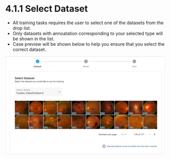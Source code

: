 # 4.1.1 Select Dataset



* All training tasks requires the user to select one of the datasets from the drop list.
* Only datasets with annoatation corresponding to your selected type will be shown in the list.
* Case preview will be shown below to help you ensure that you select the correct dataset.

![](../../.gitbook/assets/con-4-1-1-1.png)

